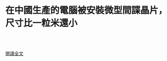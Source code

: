 # 在中國生產的電腦被安裝微型間諜晶片，尺寸比一粒米還小

<!--more-->
<!--55-->
<br><br/>

[閱讀全文](https://www.mobile01.com/topicdetail.php?f=488&t=6303751)

